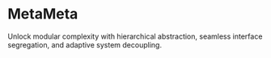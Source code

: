# MetaMeta
Unlock modular complexity with hierarchical abstraction, seamless interface segregation, and adaptive system decoupling.
